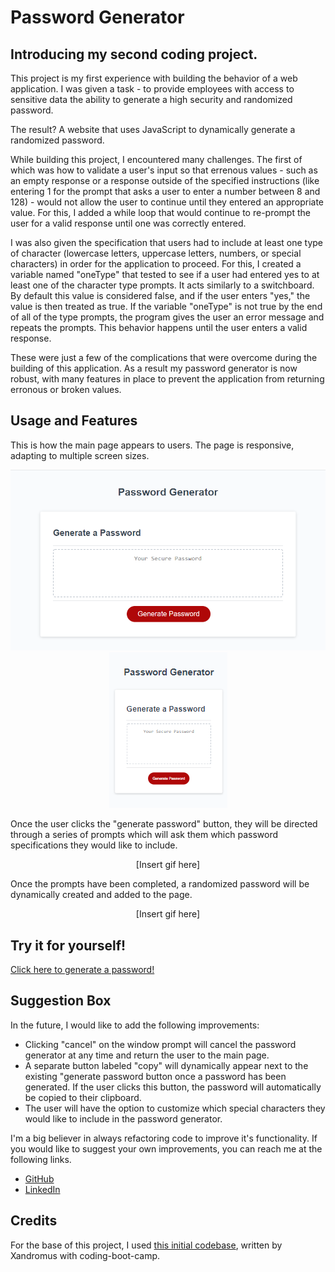 # Password Generator

## Introducing my second coding project. 

This project is my first experience with building the behavior of a web application. I was given a task - to provide employees with access to sensitive data the ability to generate a high security and randomized password. 

The result? A website that uses JavaScript to dynamically generate a randomized password. 

While building this project, I encountered many challenges. The first of which was how to validate a user's input so that errenous values - such as an empty response or a response outside of the specified instructions (like entering 1 for the prompt that asks a user to enter a number between 8 and 128) - would not allow the user to continue until they entered an appropriate value. For this, I added a while loop that would continue to re-prompt the user for a valid response until one was correctly entered. 

I was also given the specification that users had to include at least one type of character (lowercase letters, uppercase letters, numbers, or special characters) in order for the application to proceed. For this, I created a variable named "oneType" that tested to see if a user had entered yes to at least one of the character type prompts. It acts similarly to a switchboard. By default this value is considered false, and if the user enters "yes," the value is then treated as true. If the variable "oneType" is not true by the end of all of the type prompts, the program gives the user an error message and repeats the prompts. This behavior happens until the user enters a valid response. 

These were just a few of the complications that were overcome during the building of this application. As a result my password generator is now robust, with many features in place to prevent the application from returning erronous or broken values. 

## Usage and Features

This is how the main page appears to users. The page is responsive, adapting to multiple screen sizes.

<center><img src="./assets/images/desktop-password-gen.png"/>
<img src="./assets/images/mobile-password-gen.png"></center>

Once the user clicks the "generate password" button, they will be directed through a series of prompts which will ask them which password specifications they would like to include. 

<center>[Insert gif here]</center>

Once the prompts have been completed, a randomized password will be dynamically created and added to the page. 

<center>[Insert gif here]</center>

## Try it for yourself!

<a href="https://ashlynn4567.github.io/Challenge3-PasswordGenerator/">Click here to generate a password!<a>

## Suggestion Box

In the future, I would like to add the following improvements:
- Clicking "cancel" on the window prompt will cancel the password generator at any time and return the user to the main page. 
- A separate button labeled "copy" will dynamically appear next to the existing "generate password button once a password has been generated. If the user clicks this button, the password will automatically be copied to their clipboard. 
- The user will have the option to customize which special characters they would like to include in the password generator. 


I'm a big believer in always refactoring code to improve it's functionality. If you would like to suggest your own improvements, you can reach me at the following links.

 - <a href="https://github.com/ashlynn4567">GitHub<a>
 - <a href="www.linkedin.com/in/Ashley-Lynn-Smith">LinkedIn<a>

## Credits

For the base of this project, I used <a href="https://github.com/coding-boot-camp/friendly-parakeet">this initial codebase</a>, written by Xandromus with coding-boot-camp.
